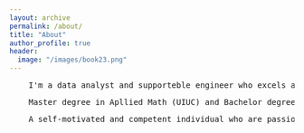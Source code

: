 ```yaml
---
layout: archive
permalink: /about/
title: "About"
author_profile: true
header:
  image: "/images/book23.png"
---
```



<pre>
    I'm a data analyst and supporteble engineer who excels at Statistics, Mathematical Analysis, Machine Learning, Data Mining, Data ETL   (extract, transform and load) and Data Visualizations.  </pre>

<pre>
    Master degree in Apllied Math (UIUC) and Bachelor degreen in Mathematics(U of Macau Hornor). 3+  years working experience as Data      Analyst and Engineer in building decision support models for product line in Electronic Engineering and Insurance area. </pre>

<pre>
    A self-motivated and competent individual who are passionate about Data, Math and Engineering. 

</pre>
